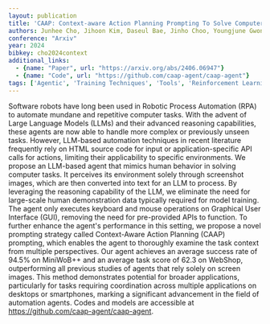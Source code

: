 ```yaml
---
layout: publication
title: 'CAAP: Context-aware Action Planning Prompting To Solve Computer Tasks With Front-end UI Only'
authors: Junhee Cho, Jihoon Kim, Daseul Bae, Jinho Choo, Youngjune Gwon, Yeong-dae Kwon
conference: "Arxiv"
year: 2024
bibkey: cho2024context
additional_links:
  - {name: "Paper", url: "https://arxiv.org/abs/2406.06947"}
  - {name: "Code", url: "https://github.com/caap-agent/caap-agent"}
tags: ['Agentic', 'Training Techniques', 'Tools', 'Reinforcement Learning', 'RAG', 'Has Code', 'Prompting', 'Applications']
---
```

Software robots have long been used in Robotic Process Automation (RPA) to
automate mundane and repetitive computer tasks. With the advent of Large
Language Models (LLMs) and their advanced reasoning capabilities, these agents
are now able to handle more complex or previously unseen tasks. However,
LLM-based automation techniques in recent literature frequently rely on HTML
source code for input or application-specific API calls for actions, limiting
their applicability to specific environments. We propose an LLM-based agent
that mimics human behavior in solving computer tasks. It perceives its
environment solely through screenshot images, which are then converted into
text for an LLM to process. By leveraging the reasoning capability of the LLM,
we eliminate the need for large-scale human demonstration data typically
required for model training. The agent only executes keyboard and mouse
operations on Graphical User Interface (GUI), removing the need for
pre-provided APIs to function. To further enhance the agent's performance in
this setting, we propose a novel prompting strategy called Context-Aware Action
Planning (CAAP) prompting, which enables the agent to thoroughly examine the
task context from multiple perspectives. Our agent achieves an average success
rate of 94.5% on MiniWoB++ and an average task score of 62.3 on WebShop,
outperforming all previous studies of agents that rely solely on screen images.
This method demonstrates potential for broader applications, particularly for
tasks requiring coordination across multiple applications on desktops or
smartphones, marking a significant advancement in the field of automation
agents. Codes and models are accessible at
https://github.com/caap-agent/caap-agent.
